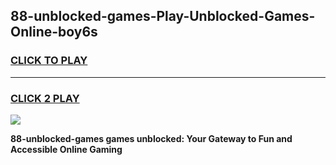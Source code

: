 
## 88-unblocked-games-Play-Unblocked-Games-Online-boy6s
<h3>
<a href="https://premium76.site?title=88-unblocked-games&ref=24A">CLICK TO PLAY</a></h3>
<hr>

<h3>
<a href="https://premium76.site?title=88-unblocked-games&ref=24A">CLICK 2 PLAY</a>
  
</h3>

<a href="https://premium76.site?title=88-unblocked-games&ref=24A"><img src="https://clearcache.store/games.png"></a>


**88-unblocked-games games unblocked: Your Gateway to Fun and Accessible Online Gaming**
